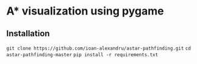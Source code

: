 # A\* visualization using pygame

## Installation

`git clone https://github.com/ioan-alexandru/astar-pathfinding.git`
`cd astar-pathfinding-master`
`pip install -r requirements.txt`
